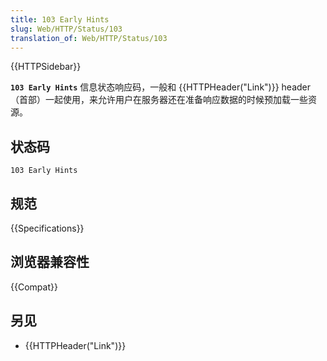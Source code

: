 ```yaml
---
title: 103 Early Hints
slug: Web/HTTP/Status/103
translation_of: Web/HTTP/Status/103
---
```

{{HTTPSidebar}}

**`103 Early Hints`** 信息状态响应码，一般和 {{HTTPHeader("Link")}} header（首部）一起使用，来允许用户在服务器还在准备响应数据的时候预加载一些资源。

## 状态码

```plain
103 Early Hints
```

## 规范

{{Specifications}}

## 浏览器兼容性

{{Compat}}

## 另见

- {{HTTPHeader("Link")}}
